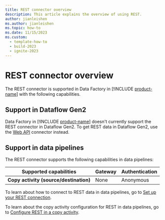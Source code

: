```yaml
---
title: REST connector overview
description: This article explains the overview of using REST.
author: jianleishen
ms.author: jianleishen
ms.topic: how-to
ms.date: 11/15/2023
ms.custom:
  - template-how-to
  - build-2023
  - ignite-2023
---
```


# REST connector overview

The REST connector is supported in Data Factory in [!INCLUDE [product-name](../includes/product-name.md)] with the following capabilities.

## Support in Dataflow Gen2

Data Factory in [!INCLUDE [product-name](../includes/product-name.md)] doesn't currently support the REST connector in Dataflow Gen2. To get REST data in Dataflow Gen2, use the [Web API](/power-query/connectors/web/web) connector instead.

## Support in data pipelines

The REST connector supports the following capabilities in data pipelines:

| Supported capabilities | Gateway | Authentication |
| --- | --- | ---|
| **Copy activity (source/destination)** | None | Anonymous|

To learn about how to connect to REST data in data pipelines, go to [Set up your REST connection](connector-rest.md#set-up-your-connection-in-a-data-pipeline).

To learn about the copy activity configuration for REST in data pipelines, go to [Configure REST in a copy activity](connector-rest-copy-activity.md).
